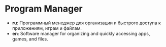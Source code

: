 # Program Manager
- **ru**: Программный менеджер для организации и быстрого доступа к приложениям, играм и файлам.
- **en**: Software manager for organizing and quickly accessing apps, games, and files.
